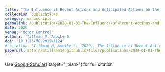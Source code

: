 ```yaml
---
title: "The Influence of Recent Actions and Anticipated Actions on the Stability of Finger Forces during a Tracking Task"
collection: publications
category: manuscripts
permalink: /publication/2020-01-01-The-Influence-of-Recent-Actions-and-Anticipated-Actions-on-the-Stability-of-Finger-Forces-during-a-Tracking-Task
date: 2020
venue: 'Motor Control'
authors: 'Tillman M, Ambike S'
doi: '10.1123/MC.2019-0124'
# citation: 'Tillman M, Ambike S. (2020). The Influence of Recent Actions and Anticipated Actions on the Stability of Finger Forces during a Tracking Task. Motor Control, 24(3), 365–382. https://doi.org/10.1123/MC.2019-0124'
paperurl: http://mtillman14.github.io/files/publications/2020-01-01-The-Influence-of-Recent-Actions-and-Anticipated-Actions-on-the-Stability-of-Finger-Forces-during-a-Tracking-Task.pdf
---
```

Use [Google Scholar](https://scholar.google.com/scholar?q=The+Influence+of+Recent+Actions+and+Anticipated+Actions+on+the+Stability+of+Finger+Forces+during+a+Tracking+Task){:target="_blank"} for full citation
